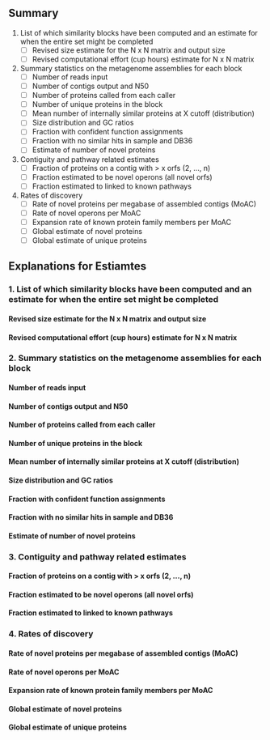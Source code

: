 
## Summary

1. List of which similarity blocks have been computed and an estimate for when the entire set might be completed
   - [ ] Revised size estimate for the N x N matrix and output size
   - [ ] Revised computational effort (cup hours) estimate for N x N matrix

2. Summary statistics on the metagenome assemblies for each block
   - [ ] Number of reads input
   - [ ] Number of contigs output and N50
   - [ ] Number of proteins called from each caller
   - [ ] Number of unique proteins in the block
   - [ ] Mean number of internally similar proteins at X cutoff (distribution)
   - [ ] Size distribution and GC ratios
   - [ ] Fraction with confident function assignments
   - [ ] Fraction with no similar hits in sample and DB36
   - [ ] Estimate of number of novel proteins

3. Contiguity and pathway related estimates
   - [ ] Fraction of proteins on a contig with > x orfs (2, ..., n)
   - [ ] Fraction estimated to be novel operons (all novel orfs)
   - [ ] Fraction estimated to linked to known pathways

4. Rates of discovery
   - [ ] Rate of novel proteins per megabase of assembled contigs (MoAC)
   - [ ] Rate of novel operons per MoAC
   - [ ] Expansion rate of known protein family members per MoAC
   - [ ] Global estimate of novel proteins
   - [ ] Global estimate of unique proteins

## Explanations for Estiamtes

### 1. List of which similarity blocks have been computed and an estimate for when the entire set might be completed
#### Revised size estimate for the N x N matrix and output size
#### Revised computational effort (cup hours) estimate for N x N matrix

### 2. Summary statistics on the metagenome assemblies for each block
#### Number of reads input
#### Number of contigs output and N50
#### Number of proteins called from each caller
#### Number of unique proteins in the block
#### Mean number of internally similar proteins at X cutoff (distribution)
#### Size distribution and GC ratios
#### Fraction with confident function assignments
#### Fraction with no similar hits in sample and DB36
#### Estimate of number of novel proteins

### 3. Contiguity and pathway related estimates
#### Fraction of proteins on a contig with > x orfs (2, ..., n)
#### Fraction estimated to be novel operons (all novel orfs)
#### Fraction estimated to linked to known pathways

### 4. Rates of discovery
#### Rate of novel proteins per megabase of assembled contigs (MoAC)
#### Rate of novel operons per MoAC
#### Expansion rate of known protein family members per MoAC
#### Global estimate of novel proteins
#### Global estimate of unique proteins
